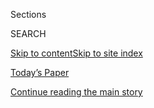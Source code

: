 <div id="app">

<div>

<div class="NYTAppHideMasthead css-1r6wvpq e1suatyy0">

<div class="section css-ui9rw0 e1suatyy2">

<div class="css-eph4ug er09x8g0">

<div class="css-6n7j50">

</div>

<span class="css-1dv1kvn">Sections</span>

<div class="css-10488qs">

<span class="css-1dv1kvn">SEARCH</span>

</div>

[Skip to content](#site-content)[Skip to site
index](#site-index)

</div>

<div class="css-10698na e1huz5gh0">

</div>

</div>

<div id="masthead-bar-one" class="section hasLinks css-15hmgas e1csuq9d3">

<div class="css-uqyvli e1csuq9d0">

</div>

<div class="css-1uqjmks e1csuq9d1">

</div>

<div class="css-9e9ivx">

[](https://myaccount.nytimes3xbfgragh.onion/auth/login?response_type=cookie&client_id=vi)

</div>

<div class="css-1bvtpon e1csuq9d2">

[Today’s Paper](https://www.nytimes3xbfgragh.onion/section/todayspaper)

</div>

</div>

</div>

</div>

<div data-aria-hidden="false">

<div id="site-content" data-role="main">

<div id="top-wrapper" class="css-15p45cc eaca97t0" type="top">

<div id="top-slug" class="css-19x0jxb eaca97t1" hidden="">

Advertisement

</div>

[Continue reading the main
story](#after-top)

<div class="ad top-wrapper" style="text-align:center;height:100%;display:block;min-height:90px">

<div id="top" class="place-ad" data-position="top" data-size-key="top">

</div>

</div>

<div id="after-top">

</div>

</div>

<div id="byline" class="section css-15h4p1b e9abtgs0">

<div class="css-1j21atc e1svk9qx1">

<div class="css-nfcc9b e1svk9qx3">

<div class="css-cnx41t">

![Portrait of Crystal
Martin](https://static01.graylady3jvrrxbe.onion/images/2019/03/01/multimedia/author-crystal-martin/author-crystal-martin-thumbLarge.png)

</div>

<div class="css-vl9dhg e1svk9qx5">

<div class="css-1nrhkj6 e1svk9qx6">

# Crystal Martin

</div>

## <span>Recent and archived work by Crystal Martin for The New York Times</span>

</div>

</div>

</div>

<div>

<div id="mid1-wrapper" class="css-1mn4oms eaca97t0" type="rank">

<div id="mid1-slug" class="css-1tag3rd eaca97t1">

Advertisement

</div>

[Continue reading the main
story](#after-mid1)

<div id="mid1" class="ad mid1-wrapper" style="text-align:center;height:100%;display:block">

</div>

<div id="after-mid1">

</div>

</div>

</div>

<div class="css-185go5a e1o5byef0">

<div class="css-15cbhtu">

  - [Latest](#stream-panel)
  - <span class="css-6n7j50">Search</span>
    <div class="control">
    <div class="label-container css-1dv1kvn">
    Search
    </div>
    <div class="css-wm4t3d">
    **<span id="clear-search-input" class="css-1dv1kvn">Clear this text
    input</span>
    </div>
    </div>
    <span class="css-1iovbfw"></span>

<div id="stream-panel" class="section css-8msx5b e1jz0cab1">

<div class="css-13mho3u">

1.  
    
    <div class="css-1cp3ece">
    
    <div class="css-1l4spti">
    
    [](/2020/07/23/style/skin-care-plastic-surgery-what-will-happen-to-all-of-the-faces.html)
    
    <div class="css-79elbk">
    
    ![](https://static01.graylady3jvrrxbe.onion/images/2020/07/23/fashion/22SKIN-PANDEMIC-ART-02/22SKIN-PANDEMIC-ART-02-thumbWide.jpg?quality=75&auto=webp&disable=upscale)
    
    </div>
    
    ### <span class="css-m70j1g">skin deep</span>
    
    ## What Will Happen to All of the Faces?
    
    If you thought the coronavirus would bring a slowdown in cosmetic
    procedures, you’d have been wrong. Here’s what to expect in a
    Covid-19 world.
    
    <div class="css-1nqbnmb ea5icrr0">
    
    By <span class="css-1n7hynb">Crystal
    Martin</span>
    
    </div>
    
    </div>
    
    <div class="css-1lc2l26 e1xfvim33">
    
    </div>
    
    </div>

2.  
    
    <div class="css-1cp3ece">
    
    <div class="css-1l4spti">
    
    [](/es/2020/05/26/espanol/estilos-de-vida/efectos-luz-pantalla-piel.html)
    
    <div class="css-79elbk">
    
    ![](https://static01.graylady3jvrrxbe.onion/images/2020/05/19/fashion/19SKIN-BLUELIGHT/19SKIN-BLUELIGHT-thumbWide.jpg?quality=75&auto=webp&disable=upscale)
    
    </div>
    
    ## ¿Sabes qué le hacen a tu piel esas horas frente a la pantalla?
    
    Preguntamos a los expertos cuáles son los riesgos de las luces
    dentro de casa y cómo podemos protegernos.
    
    <div class="css-1nqbnmb ea5icrr0">
    
    By <span class="css-1n7hynb">Crystal Martin</span>
    
    </div>
    
    <div class="css-185051n">
    
    [Read in
    English](https://www.nytimes3xbfgragh.onion/2020/05/20/style/skin-damage-blue-light-what-is-all-of-that-screen-time-doing-to-your-skin.html "Read in English")
    
    </div>
    
    </div>
    
    <div class="css-1lc2l26 e1xfvim33">
    
    </div>
    
    </div>

3.  
    
    <div class="css-1cp3ece">
    
    <div class="css-1l4spti">
    
    [](/2020/05/26/style/makeup-and-the-mask-its-about-the-eyes.html)
    
    <div class="css-79elbk">
    
    ![](https://static01.graylady3jvrrxbe.onion/images/2020/05/28/fashion/27SKIN-EYES-top/27SKIN-EYES-top-thumbWide-v2.jpg?quality=75&auto=webp&disable=upscale)
    
    </div>
    
    ### <span class="css-m70j1g">skin deep</span>
    
    ## Makeup and the Mask. It’s About the Eyes.
    
    Some pros share their tips for doing your makeup while masking.
    
    <div class="css-1nqbnmb ea5icrr0">
    
    By <span class="css-1n7hynb">Crystal
    Martin</span>
    
    </div>
    
    </div>
    
    <div class="css-1lc2l26 e1xfvim33">
    
    </div>
    
    </div>

4.  
    
    <div class="css-1cp3ece">
    
    <div class="css-1l4spti">
    
    [](/2020/05/20/style/skin-damage-blue-light-what-is-all-of-that-screen-time-doing-to-your-skin.html)
    
    <div class="css-79elbk">
    
    ![](https://static01.graylady3jvrrxbe.onion/images/2020/05/19/fashion/19SKIN-BLUELIGHT/19SKIN-BLUELIGHT-thumbWide.jpg?quality=75&auto=webp&disable=upscale)
    
    </div>
    
    ### <span class="css-m70j1g">Skin Deep</span>
    
    ## What Is All of That Screen Time Doing to Your Skin?
    
    We checked in with experts to learn about the risks of indoor light
    and how we can protect ourselves.
    
    <div class="css-1nqbnmb ea5icrr0">
    
    By <span class="css-1n7hynb">Crystal Martin</span>
    
    </div>
    
    <div class="css-185051n">
    
    [Leer en
    español](https://www.nytimes3xbfgragh.onion/es/2020/05/26/espanol/estilos-de-vida/efectos-luz-pantalla-piel.html "Read in Spanish")
    
    </div>
    
    </div>
    
    <div class="css-1lc2l26 e1xfvim33">
    
    </div>
    
    </div>

5.  
    
    <div class="css-1cp3ece">
    
    <div class="css-1l4spti">
    
    [](/2020/04/11/style/how-to-care-for-your-relaxed-hair-at-home.html)
    
    <div class="css-79elbk">
    
    ![](https://static01.graylady3jvrrxbe.onion/images/2020/04/10/fashion/10VIRUS-RELAXEDHAIRart/10VIRUS-RELAXEDHAIRart-thumbWide.jpg?quality=75&auto=webp&disable=upscale)
    
    </div>
    
    ## How to Care for Your Relaxed Hair at Home
    
    Relaxing your own roots is notoriously difficult to get right and
    can be damaging to the hair. But you do have options.
    
    <div class="css-1nqbnmb ea5icrr0">
    
    By <span class="css-1n7hynb">Crystal
    Martin</span>
    
    </div>
    
    </div>
    
    <div class="css-1lc2l26 e1xfvim33">
    
    </div>
    
    </div>

6.  
    
    <div class="css-1cp3ece">
    
    <div class="css-1l4spti">
    
    [](/2020/04/03/style/how-to-remove-your-acrylics-or-gels-at-home.html)
    
    <div class="css-79elbk">
    
    ![](https://static01.graylady3jvrrxbe.onion/images/2020/04/03/fashion/03VIRUS-NAILS-hard-gel-step-1/merlin_171264969_120b7159-3c1e-4df6-b6d7-cf6148c3bc14-thumbWide.jpg?quality=75&auto=webp&disable=upscale)
    
    </div>
    
    ## How to Remove Your Acrylics or Gels at Home
    
    Yes, removing your acrylic nails is tedious. But you’ve probably got
    some time on your hands.
    
    <div class="css-1nqbnmb ea5icrr0">
    
    By <span class="css-1n7hynb">Crystal
    Martin</span>
    
    </div>
    
    </div>
    
    <div class="css-1lc2l26 e1xfvim33">
    
    </div>
    
    </div>

7.  
    
    <div class="css-1cp3ece">
    
    <div class="css-1l4spti">
    
    [](/2020/03/31/style/how-to-touch-up-your-roots-at-home.html)
    
    <div class="css-79elbk">
    
    ![](https://static01.graylady3jvrrxbe.onion/images/2020/03/31/fashion/31virus-roots-topper2/31virus-roots-topper2-thumbWide-v2.jpg?quality=75&auto=webp&disable=upscale)
    
    </div>
    
    ## How to Touch Up Your Roots at Home
    
    Here’s what you should and shouldn’t do.
    
    <div class="css-1nqbnmb ea5icrr0">
    
    By <span class="css-1n7hynb">Crystal
    Martin</span>
    
    </div>
    
    </div>
    
    <div class="css-1lc2l26 e1xfvim33">
    
    </div>
    
    </div>

8.  
    
    <div class="css-1cp3ece">
    
    <div class="css-1l4spti">
    
    [](/2020/02/22/style/chris-appleton-hair-jennifer-lopez-the-man-who-creates-memorable-red-carpet-moments-.html)
    
    <div class="css-79elbk">
    
    ![](https://static01.graylady3jvrrxbe.onion/images/2020/03/04/fashion/00chrisappleton-getty/00chrisappleton-getty-thumbWide.jpg?quality=75&auto=webp&disable=upscale)
    
    </div>
    
    ### <span class="css-m70j1g">Skin Deep</span>
    
    ## The Man Who Creates Memorable Red Carpet Moments
    
    Chris Appleton did J. Lo’s hair for the Super Bowl. The video went a
    bit crazy.
    
    <div class="css-1nqbnmb ea5icrr0">
    
    By <span class="css-1n7hynb">Crystal
    Martin</span>
    
    </div>
    
    </div>
    
    <div class="css-1lc2l26 e1xfvim33">
    
    </div>
    
    </div>

9.  
    
    <div class="css-1cp3ece">
    
    <div class="css-1l4spti">
    
    [](/2020/01/29/style/skin-care-beauty-the-20-luxury-face-cream.html)
    
    <div class="css-79elbk">
    
    ![](https://static01.graylady3jvrrxbe.onion/images/2020/01/30/fashion/28SKIN/28SKIN-thumbWide-v2.jpg?quality=75&auto=webp&disable=upscale)
    
    </div>
    
    ### <span class="css-m70j1g">Skin Deep</span>
    
    ## The $20 Luxury Face Cream
    
    There’s a boom in low cost skin-care products with a luxury vibe.
    Here, a look at some of the best of the new class.
    
    <div class="css-1nqbnmb ea5icrr0">
    
    By <span class="css-1n7hynb">Crystal
    Martin</span>
    
    </div>
    
    </div>
    
    <div class="css-1lc2l26 e1xfvim33">
    
    </div>
    
    </div>

10. 
    
    <div class="css-1cp3ece">
    
    <div class="css-1l4spti">
    
    [](/es/2019/12/23/espanol/palo-santo-peligro-de-extincion.html)
    
    <div class="css-79elbk">
    
    ![](https://static01.graylady3jvrrxbe.onion/images/2019/12/19/style/shutterstock_1042011265/shutterstock_1042011265-thumbWide.jpg?quality=75&auto=webp&disable=upscale)
    
    </div>
    
    ## ¿Está en peligro de extinción el palo santo?
    
    No, pero deberías reconsiderar cómo lo usas.
    
    <div class="css-1nqbnmb ea5icrr0">
    
    By <span class="css-1n7hynb">Crystal Martin</span>
    
    </div>
    
    <div class="css-185051n">
    
    [Read in
    English](https://www.nytimes3xbfgragh.onion/2019/12/16/style/self-care/palo-santo-wood-endangered.html "Read in English")
    
    </div>
    
    </div>
    
    <div class="css-1lc2l26 e1xfvim33">
    
    </div>
    
    </div>

<div class="css-13mho3u">

<div class="css-1t62hi8">

<div class="css-1stvaey">

Show
More

<div>

<div style="border:0;clip:rect(0 0 0 0);height:1px;margin:-1px;overflow:hidden;white-space:nowrap;padding:0;width:1px;position:absolute" data-role="log" data-aria-live="assertive">

</div>

<div style="border:0;clip:rect(0 0 0 0);height:1px;margin:-1px;overflow:hidden;white-space:nowrap;padding:0;width:1px;position:absolute" data-role="log" data-aria-live="assertive">

</div>

<div style="border:0;clip:rect(0 0 0 0);height:1px;margin:-1px;overflow:hidden;white-space:nowrap;padding:0;width:1px;position:absolute" data-role="log" data-aria-live="polite">

</div>

<div style="border:0;clip:rect(0 0 0 0);height:1px;margin:-1px;overflow:hidden;white-space:nowrap;padding:0;width:1px;position:absolute" data-role="log" data-aria-live="polite">

</div>

</div>

</div>

</div>

</div>

</div>

<div class="css-g6hk37 supplemental">

<div id="mid2-wrapper" class="css-10wkyv7 eaca97t0" type="lede">

<div id="mid2-slug" class="css-1tag3rd eaca97t1">

Advertisement

</div>

[Continue reading the main
story](#after-mid2)

<div id="mid2" class="ad mid2-wrapper" style="text-align:center;height:100%;display:block;min-height:250px">

</div>

<div id="after-mid2">

</div>

</div>

</div>

</div>

</div>

</div>

</div>

</div>

## Site Index

<div>

</div>

## Site Information Navigation

  - [© <span>2020</span> <span>The New York Times
    Company</span>](https://help.nytimes3xbfgragh.onion/hc/en-us/articles/115014792127-Copyright-notice)

<!-- end list -->

  - [NYTCo](https://www.nytco.com/)
  - [Contact
    Us](https://help.nytimes3xbfgragh.onion/hc/en-us/articles/115015385887-Contact-Us)
  - [Work with us](https://www.nytco.com/careers/)
  - [Advertise](https://nytmediakit.com/)
  - [T Brand Studio](http://www.tbrandstudio.com/)
  - [Your Ad
    Choices](https://www.nytimes3xbfgragh.onion/privacy/cookie-policy#how-do-i-manage-trackers)
  - [Privacy](https://www.nytimes3xbfgragh.onion/privacy)
  - [Terms of
    Service](https://help.nytimes3xbfgragh.onion/hc/en-us/articles/115014893428-Terms-of-service)
  - [Terms of
    Sale](https://help.nytimes3xbfgragh.onion/hc/en-us/articles/115014893968-Terms-of-sale)
  - [Site
    Map](https://spiderbites.nytimes3xbfgragh.onion)
  - [Help](https://help.nytimes3xbfgragh.onion/hc/en-us)
  - [Subscriptions](https://www.nytimes3xbfgragh.onion/subscription?campaignId=37WXW)

</div>

</div>
